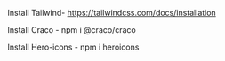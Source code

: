 Install Tailwind- 
https://tailwindcss.com/docs/installation

Install Craco - 
npm i @craco/craco

Install Hero-icons - 
npm i heroicons
